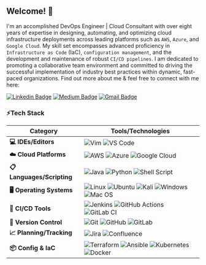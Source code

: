 <!-- LUIT GitHub Profile Template -->

<!-- Keep "Hi there" or replace it with a greeting of your own! -->

## Welcome! 👋

<!-- Introduce yourself and give a brief introduction about yourself here.  Also include what tech you're interested in and what you are currently learning -->
I'm an accomplished DevOps Engineer | Cloud Consultant with over eight years of expertise in designing, automating, and optimizing cloud infrastructure deployments across leading platforms such as `AWS`, `Azure`, and `Google Cloud`. My skill set encompasses advanced proficiency in `Infrastructure as Code` (IaC), `configuration management`, and the development and maintenance of robust `CI/CD pipelines`. 
I am dedicated to promoting a collaborative team environment and committed to driving the successful implementation of industry best practices within dynamic, fast-paced organizations. Find out more about me & feel free to connect with me here:

<!-- Replace the fields below with the information requested. Remember to remove the encapsulating <> characters. For spaces in names, use %20 (e.g. lenon%20nformbui) -->

[![Linkedin Badge](https://img.shields.io/badge/-lenonnformbui-blue?style=flat-square&logo=Linkedin&logoColor=white&link=https://www.linkedin.com/in/lenonnformbui/)](https://www.linkedin.com/in/lenonnformbui/) [![Medium Badge](https://img.shields.io/badge/lenonnformbui-12100E?style=flat-square&logo=medium&logoColor=white&link=https:https://medium.com/@lenonnformbui)](https://medium.com/@lenonnformbui) [![Gmail Badge](https://img.shields.io/badge/-lenonnformbui@gmail.com-c14438?style=flat-square&logo=Gmail&logoColor=white&link=mailto:lenonnformbui@gmail.com)](mailto:lenonnformbui@gmail.com)

### ⚡Tech Stack

| Category               | Tools/Technologies                                                                                                  |
|------------------------|---------------------------------------------------------------------------------------------------------------------|
| **💻 IDEs/Editors**    | ![Vim](https://img.shields.io/badge/Vim-%2311AB00?style=flat-square&logo=vim&logoColor=white) ![VS Code](https://img.shields.io/badge/VS%20Code-0078D7?style=flat-square&logo=visual-studio-code&logoColor=white) |
| **☁️ Cloud Platforms** | ![AWS](https://img.shields.io/badge/Amazon%20AWS-%23232F3E?style=flat-square&logo=amazon-aws&logoColor=white) ![Azure](https://img.shields.io/badge/Azure-%230072C6?style=flat-square&logo=microsoft-azure&logoColor=white) ![Google Cloud](https://img.shields.io/badge/Google%20Cloud-%234285F4?style=flat-square&logo=google-cloud&logoColor=white) |
| **📋 Languages/Scripting** | ![Java](https://img.shields.io/badge/Java-%23ED8B00?style=flat-square&logo=java&logoColor=white) ![Python](https://img.shields.io/badge/Python-%233670A0?style=flat-square&logo=python&logoColor=ffdd54) ![Shell Script](https://img.shields.io/badge/Shell%20Script-%23121011?style=flat-square&logo=gnu-bash&logoColor=white) |
| **🖥️ Operating Systems** | ![Linux](https://img.shields.io/badge/Linux-%23FCC624?style=flat-square&logo=linux&logoColor=black) ![Ubuntu](https://img.shields.io/badge/Ubuntu-%23E95420?style=flat-square&logo=ubuntu&logoColor=white) ![Kali](https://img.shields.io/badge/Kali-%23268BEE?style=flat-square&logo=kalilinux&logoColor=white) ![Windows](https://img.shields.io/badge/Windows-%230078D6?style=flat-square&logo=windows&logoColor=white) ![Mac OS](https://img.shields.io/badge/Mac%20OS-%23000000?style=flat-square&logo=macos&logoColor=F0F0F0) |
| **🔄 CI/CD Tools**     | ![Jenkins](https://img.shields.io/badge/Jenkins-%232C5263?style=flat-square&logo=jenkins&logoColor=white) ![GitHub Actions](https://img.shields.io/badge/GitHub%20Actions-%232671E5?style=flat-square&logo=github-actions&logoColor=white) ![GitLab CI](https://img.shields.io/badge/GitLab%20CI-%23181717?style=flat-square&logo=gitlab&logoColor=white) |
| **🔧 Version Control** | ![Git](https://img.shields.io/badge/Git-%23F05032?style=flat-square&logo=git&logoColor=white) ![GitHub](https://img.shields.io/badge/GitHub-%23181717?style=flat-square&logo=github&logoColor=white) ![GitLab](https://img.shields.io/badge/GitLab-%23181717?style=flat-square&logo=gitlab&logoColor=white) |
| **📈 Planning/Tracking** | ![Jira](https://img.shields.io/badge/Jira-%230A0FFF?style=flat-square&logo=jira&logoColor=white) ![Confluence](https://img.shields.io/badge/Confluence-%23172BF4?style=flat-square&logo=confluence&logoColor=white) |
| **📦 Config & IaC**    | ![Terraform](https://img.shields.io/badge/Terraform-%235835CC?style=flat-square&logo=terraform&logoColor=white) ![Ansible](https://img.shields.io/badge/Ansible-%231A1918?style=flat-square&logo=ansible&logoColor=white) ![Kubernetes](https://img.shields.io/badge/Kubernetes-%23326ce5?style=flat-square&logo=kubernetes&logoColor=white) ![Docker](https://img.shields.io/badge/Docker-%230db7ed?style=flat-square&logo=docker&logoColor=white) |
